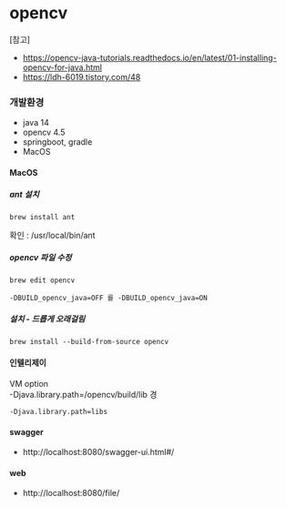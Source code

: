 # opencv
[참고]
 * https://opencv-java-tutorials.readthedocs.io/en/latest/01-installing-opencv-for-java.html
 * https://ldh-6019.tistory.com/48 
 
### 개발환경
- java 14 
- opencv 4.5
- springboot, gradle
- MacOS
 
#### MacOS
##### ant 설치 

```brew install ant```

확인 : /usr/local/bin/ant

##### opencv 파일 수정

```
brew edit opencv
```
```
-DBUILD_opencv_java=OFF 를 -DBUILD_opencv_java=ON
```
##### 설치 - 드릅게 오래걸림
```
brew install --build-from-source opencv
```



#### 인텔리제이
VM option  
-Djava.library.path=/opencv/build/lib 경

```-Djava.library.path=libs```


#### swagger
* http://localhost:8080/swagger-ui.html#/  
#### web
* http://localhost:8080/file/
